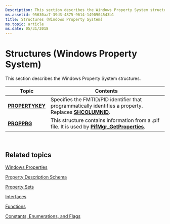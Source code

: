 ```yaml
---
Description: This section describes the Windows Property System structures.
ms.assetid: 95630aa7-39d3-4875-9614-1490904543b1
title: Structures (Windows Property System)
ms.topic: article
ms.date: 05/31/2018
---
```


# Structures (Windows Property System)

This section describes the Windows Property System structures.



| Topic                                | Contents                                                                                                                                    |
|--------------------------------------|---------------------------------------------------------------------------------------------------------------------------------------------|
| [**PROPERTYKEY**](/windows/win32/api/wtypes/ns-wtypes-propertykey) | Specifies the FMTID/PID identifier that programmatically identifies a property. Replaces [**SHCOLUMNID**](../shell/objects.md).<br/> |
| [**PROPPRG**](/windows/desktop/api/Shlobj_core/ns-shlobj_core-propprg)           | This structure contains information from a .pif file. It is used by [**PifMgr\_GetProperties**](/windows/desktop/api/Shlobj_core/nf-shlobj_core-pifmgr_getproperties).<br/>       |



 

## Related topics

<dl> <dt>

[Windows Properties](props.md)
</dt> <dt>

[Property Description Schema](property-description-schema.md)
</dt> <dt>

[Property Sets](property-sets.md)
</dt> <dt>

[Interfaces](interfaces.md)
</dt> <dt>

[Functions](functions.md)
</dt> <dt>

[Constants, Enumerations, and Flags](constants--enumerations--and-flags.md)
</dt> </dl>

 

 
